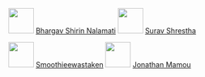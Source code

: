 
<img src="https://avatars.githubusercontent.com/u/106674601" width="50" height="50"> [Bhargav Shirin Nalamati](https://github.com/bhargavshirin)          <img src="https://avatars.githubusercontent.com/u/148626286" width="50" height="50"> [Surav Shrestha](https://github.com/shresthasurav)

<img src="https://avatars.githubusercontent.com/u/86610201" width="50" height="50"> [Smoothieewastaken](https://github.com/Smoothieewastaken)          <img src="https://avatars.githubusercontent.com/u/19263306" width="50" height="50"> [Jonathan Mamou](https://github.com/jmamou)

